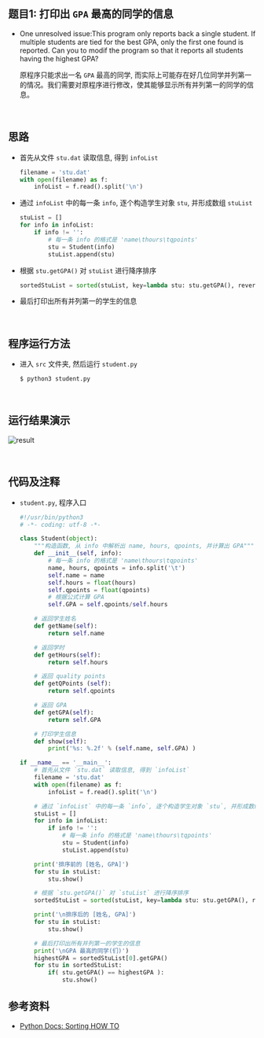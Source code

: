 ##	题目1: 打印出 `GPA` 最高的同学的信息

*	One unresolved issue:This program only reports back a single student. If multiple students are tied for the best GPA, only the first one found is reported. Can you to modif the program so that it reports all students having the highest GPA?

	原程序只能求出一名 `GPA` 最高的同学, 而实际上可能存在好几位同学并列第一的情况。我们需要对原程序进行修改，使其能够显示所有并列第一的同学的信息。

<br>

##	思路

*	首先从文件 `stu.dat` 读取信息, 得到 `infoList`

	```python
	filename = 'stu.dat'
	with open(filename) as f:
		infoList = f.read().split('\n')
	```

*	通过 `infoList` 中的每一条 `info`, 逐个构造学生对象 `stu`, 并形成数组 `stuList`
	
	```python
	stuList = []
	for info in infoList:
		if info != '':
			# 每一条 info 的格式是 'name\thours\tqpoints'
			stu = Student(info)
			stuList.append(stu)
	```

*	根据 `stu.getGPA()` 对 `stuList` 进行降序排序

	```python
	sortedStuList = sorted(stuList, key=lambda stu: stu.getGPA(), reverse=True)
	```

*	最后打印出所有并列第一的学生的信息

<br>

##	程序运行方法

*	进入 `src` 文件夹, 然后运行 `student.py`

	```bash
	$ python3 student.py
	```

<br>

##	运行结果演示

![result](https://github.com/jJayyyyyyy/USTC-2018-Smester-1/blob/master/Python/homework/hw04/part1/assets/result.png)

<br>

##	代码及注释

*	`student.py`, 程序入口

	```python
	#!/usr/bin/python3
	# -*- coding: utf-8 -*-

	class Student(object):
		"""构造函数, 从 info 中解析出 name, hours, qpoints, 并计算出 GPA"""
		def __init__(self, info):
			# 每一条 info 的格式是 'name\thours\tqpoints'
			name, hours, qpoints = info.split('\t')
			self.name = name
			self.hours = float(hours)
			self.qpoints = float(qpoints)
			# 根据公式计算 GPA
			self.GPA = self.qpoints/self.hours

		# 返回学生姓名
		def getName(self):
			return self.name

		# 返回学时
		def getHours(self):
			return self.hours

		# 返回 quality points
		def getQPoints (self):
			return self.qpoints

		# 返回 GPA
		def getGPA(self):
			return self.GPA

		# 打印学生信息
		def show(self):
			print('%s: %.2f' % (self.name, self.GPA) )

	if __name__ == '__main__':
		# 首先从文件 `stu.dat` 读取信息, 得到 `infoList`
		filename = 'stu.dat'
		with open(filename) as f:
			infoList = f.read().split('\n')

		# 通过 `infoList` 中的每一条 `info`, 逐个构造学生对象 `stu`, 并形成数组 `stuList`
		stuList = []
		for info in infoList:
			if info != '':
				# 每一条 info 的格式是 'name\thours\tqpoints'
				stu = Student(info)
				stuList.append(stu)

		print('排序前的 [姓名, GPA]')
		for stu in stuList:
			stu.show()

		# 根据 `stu.getGPA()` 对 `stuList` 进行降序排序
		sortedStuList = sorted(stuList, key=lambda stu: stu.getGPA(), reverse=True)

		print('\n排序后的 [姓名, GPA]')
		for stu in stuList:
			stu.show()

		# 最后打印出所有并列第一的学生的信息
		print('\nGPA 最高的同学(们)')
		highestGPA = sortedStuList[0].getGPA()
		for stu in sortedStuList:
			if( stu.getGPA() == highestGPA ):
				stu.show()
	```

##	参考资料

*	[Python Docs: Sorting HOW TO](https://docs.python.org/3/howto/sorting.html#sortinghowto)
